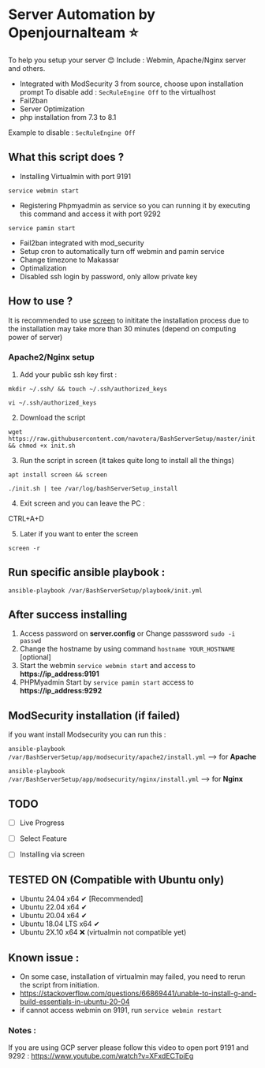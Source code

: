 # Server Automation by Openjournalteam ⭐
To help you setup your server 😊
Include : Webmin, Apache/Nginx server and others. 

- Integrated with ModSecurity 3 from source, choose upon installation prompt
  To disable add : `SecRuleEngine Off` to the virtualhost
- Fail2ban
- Server Optimization
- php installation from 7.3 to 8.1

Example to disable : 
`SecRuleEngine Off`

## What this script does ?
- Installing Virtualmin with port 9191
```unix
service webmin start
```
- Registering Phpmyadmin as service so you can running it by executing this command and access it with port 9292 
```unix
service pamin start
```
- Fail2ban integrated with mod_security
- Setup cron to automatically turn off webmin and pamin service
- Change timezone to Makassar
- Optimalization
- Disabled ssh login by password, only allow private key

## How to use ?

It is recommended to use [screen](https://www.howtogeek.com/662422/how-to-use-linuxs-screen-command/) to inititate the installation process due to the installation may take more than 30 minutes (depend on computing power of server)

### Apache2/Nginx setup

1. Add your public ssh key first : 
```
mkdir ~/.ssh/ && touch ~/.ssh/authorized_keys 
```
```
vi ~/.ssh/authorized_keys
```

2. Download the script 

```unix
wget https://raw.githubusercontent.com/navotera/BashServerSetup/master/init.sh && chmod +x init.sh
```

3. Run the script in screen (it takes quite long to install all the things)
```unix 
apt install screen && screen
```

```unix
./init.sh | tee /var/log/bashServerSetup_install
```

4. Exit screen and you can leave the PC : 

CTRL+A+D 


5. Later if you want to enter the screen 
```
screen -r 
```

## Run specific ansible playbook : 
```unix
ansible-playbook /var/BashServerSetup/playbook/init.yml
```

## After success installing 
1. Access password on **server.config** or Change passsword ```sudo -i passwd```  
2. Change the hostname by using command ```hostname YOUR_HOSTNAME``` [optional]
3. Start the webmin ```service webmin start``` and access to **https://ip_address:9191**
4. PHPMyadmin Start by ```service pamin start``` access to **https://ip_address:9292**


## ModSecurity installation (if failed)
if you want install Modsecurity you can run this : 

```ansible-playbook /var/BashServerSetup/app/modsecurity/apache2/install.yml``` --> for **Apache**

```ansible-playbook /var/BashServerSetup/app/modsecurity/nginx/install.yml``` --> for **Nginx**


## TODO
- [ ] Live Progress
- [ ] Select Feature
- [ ] Installing via screen


## TESTED ON (Compatible with Ubuntu only)
- Ubuntu 24.04 x64 ✔ [Recommended]
- Ubuntu 22.04 x64 ✔
- Ubuntu 20.04 x64 ✔ 
- Ubuntu 18.04 LTS x64 ✔
- Ubuntu 2X.10 x64 ❌ (virtualmin not compatible yet)


## Known issue : 
- On some case, installation of virtualmin may failed, you need to rerun the script from initiation. 
- https://stackoverflow.com/questions/66869441/unable-to-install-g-and-build-essentials-in-ubuntu-20-04
- if cannot access webmin on 9191, run `service webmin restart`


### Notes :

If you are using GCP server please follow this video to open port 9191 and 9292 : 
https://www.youtube.com/watch?v=XFxdECTpiEg
